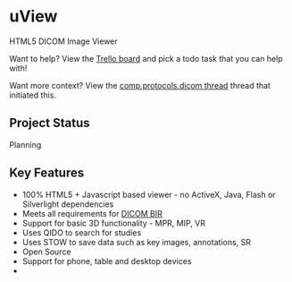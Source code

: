 uView
=====

HTML5 DICOM Image Viewer 

Want to help?  View the [Trello board](https://trello.com/b/D0uNwlHT/uview) and pick a todo task that you can help with!

Want more context?  View the [comp.protocols.dicom thread](https://groups.google.com/forum/#!topic/comp.protocols.dicom/VHblWwyyxqg) thread that initiated this.

Project Status
--------------
Planning

Key Features
------------

* 100% HTML5 + Javascript based viewer - no ActiveX, Java, Flash or Silverlight dependencies
* Meets all requirements for [DICOM BIR](http://wiki.ihe.net/index.php?title=Basic_Image_Review)
* Support for basic 3D functionality - MPR, MIP, VR
* Uses QIDO to search for studies
* Uses STOW to save data such as key images, annotations, SR
* Open Source
* Support for phone, table and desktop devices
* 





